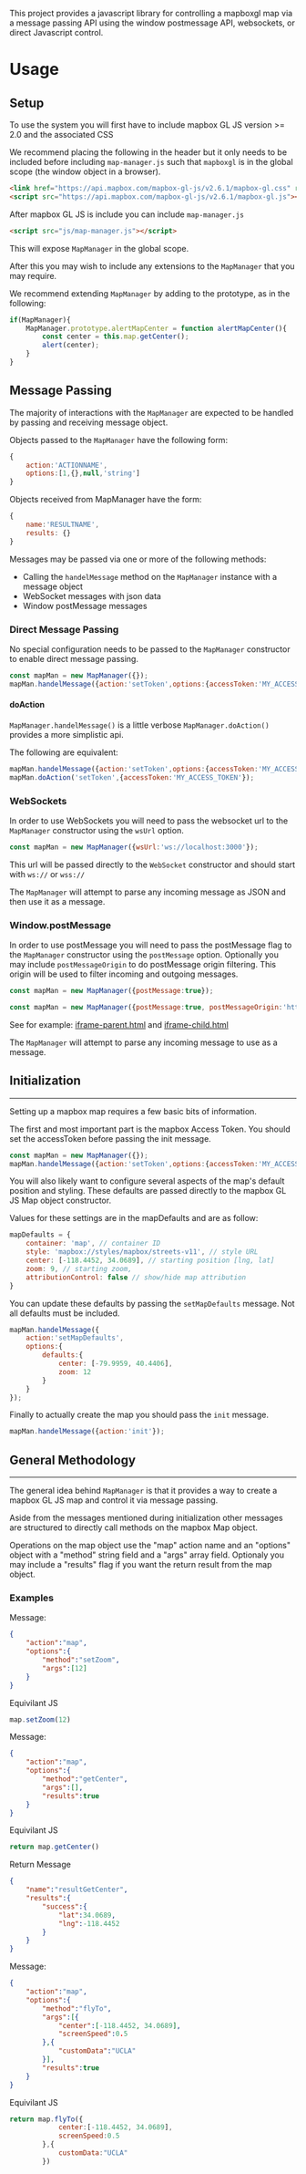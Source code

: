 This project provides a javascript library for controlling a mapboxgl map via a message passing API using the window postmessage API, websockets, or direct Javascript control. 

# Usage


## Setup

To use the system you will first have to include mapbox GL JS version >= 2.0 and the associated CSS

We recommend placing the following in the header but it only needs to be included before including `map-manager.js` such that `mapboxgl` is in the global scope (the window object in a browser).

```html
<link href="https://api.mapbox.com/mapbox-gl-js/v2.6.1/mapbox-gl.css" rel="stylesheet">
<script src="https://api.mapbox.com/mapbox-gl-js/v2.6.1/mapbox-gl.js"></script>
```

After mapbox GL JS is include you can include `map-manager.js`

```html
<script src="js/map-manager.js"></script>
```

This will expose `MapManager` in the global scope.

After this you may wish to include any extensions to the `MapManager` that you may require.

We recommend extending `MapManager` by adding to the prototype, as in the following:

```js
if(MapManager){
    MapManager.prototype.alertMapCenter = function alertMapCenter(){
        const center = this.map.getCenter();
        alert(center);
    }
}
```

## Message Passing

The majority of interactions with the `MapManager` are expected to be handled by passing and receiving message object.

Objects passed to the `MapManager` have the following form:

```js
{
    action:'ACTIONNAME',
    options:[1,{},null,'string']
}
```

Objects received from MapManager have the form:

```js
{
    name:'RESULTNAME',
    results: {}
}
```

Messages may be passed via one or more of the following methods:

- Calling the `handelMessage` method on the `MapManager` instance with a message object
- WebSocket messages with json data
- Window postMessage messages

### Direct Message Passing

No special configuration needs to be passed to the `MapManager` constructor to enable direct message passing.

```js
const mapMan = new MapManager({});
mapMan.handelMessage({action:'setToken',options:{accessToken:'MY_ACCESS_TOKEN'}});
```

#### doAction
`MapManager.handelMessage()` is a little verbose `MapManager.doAction()` provides a more simplistic api.

The following are equivalent:
```js
mapMan.handelMessage({action:'setToken',options:{accessToken:'MY_ACCESS_TOKEN'}});
mapMan.doAction('setToken',{accessToken:'MY_ACCESS_TOKEN'});
```



### WebSockets

In order to use WebSockets you will need to pass the websocket url to the `MapManager` constructor using the `wsUrl` option.

```js
const mapMan = new MapManager({wsUrl:'ws://localhost:3000'});
```

This url will be passed directly to the `WebSocket` constructor and should start with `ws://` or `wss://`

The `MapManager` will attempt to parse any incoming message as JSON and then use it as a message.

### Window.postMessage

In order to use postMessage you will need to pass the postMessage flag to the `MapManager` constructor using the `postMessage` option. Optionally you may include `postMessageOrigin` to do postMessage origin filtering. This origin will be used to filter incoming and outgoing messages.

```js
const mapMan = new MapManager({postMessage:true});
```
```js
const mapMan = new MapManager({postMessage:true, postMessageOrigin:'http://localhost:3000'});
```

See for example: [iframe-parent.html](src/iframe-parent.html) and [iframe-child.html](src/iframe-child.html)


The `MapManager` will attempt to parse any incoming message to use as a message.

## Initialization
--------------------------------------------------------------------------------

Setting up a mapbox map requires a few basic bits of information. 

The first and most important part is the mapbox Access Token. You should set the accessToken before passing the init message.

```js
const mapMan = new MapManager({});
mapMan.handelMessage({action:'setToken',options:{accessToken:'MY_ACCESS_TOKEN'}});
```

You will also likely want to configure several aspects of the map's default position and styling. These defaults are passed directly to the mapbox GL JS Map object constructor.

Values for these settings are in the mapDefaults and are as follow:

```js
mapDefaults = {
    container: 'map', // container ID
    style: 'mapbox://styles/mapbox/streets-v11', // style URL
    center: [-118.4452, 34.0689], // starting position [lng, lat]
    zoom: 9, // starting zoom,
    attributionControl: false // show/hide map attribution
}
```

You can update these defaults by passing the `setMapDefaults` message. Not all defaults must be included.

```js
mapMan.handelMessage({
    action:'setMapDefaults',
    options:{
        defaults:{
            center: [-79.9959, 40.4406],
            zoom: 12
        }
    }
});
```

Finally to actually create the map you should pass the `init` message. 

```js
mapMan.handelMessage({action:'init'});
```

## General Methodology
--------------------------------------------------------------------------------

The general idea behind `MapManager` is that it provides a way to create a mapbox GL JS map and control it via message passing.

Aside from the messages mentioned during initialization other messages are structured to directly call methods on the mapbox Map object.

Operations on the map object use the "map" action name and an "options" object with a "method" string field and a "args" array field.
Optionaly you may include a "results" flag if you want the return result from the map object.

### Examples

Message:
```json
{
    "action":"map",
    "options":{
        "method":"setZoom",
        "args":[12]
    }
}
```

Equivilant JS

```js
map.setZoom(12)
```


Message:
```json
{
    "action":"map",
    "options":{
        "method":"getCenter",
        "args":[],
        "results":true
    }
}
```

Equivilant JS

```js
return map.getCenter()
```

Return Message

```json
{
    "name":"resultGetCenter",
    "results":{
        "success":{
            "lat":34.0689,
            "lng":-118.4452
        }
    }
}
```

Message:
```json
{
    "action":"map",
    "options":{
        "method":"flyTo",
        "args":[{
            "center":[-118.4452, 34.0689],
            "screenSpeed":0.5
        },{
            "customData":"UCLA"
        }],
        "results":true
    }
}
```

Equivilant JS

```js
return map.flyTo({
            center:[-118.4452, 34.0689],
            screenSpeed:0.5
        },{
            customData:"UCLA"
        })
```

